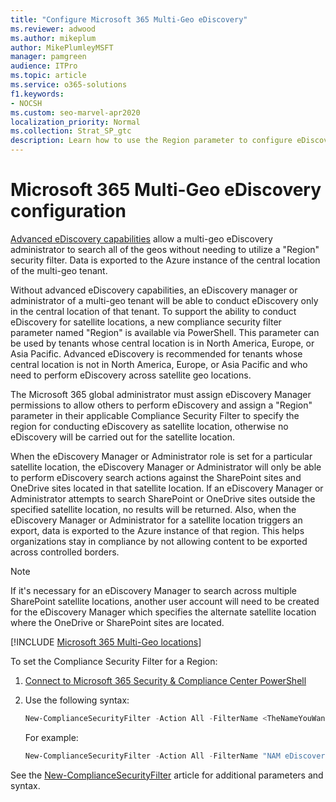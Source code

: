```yaml
---
title: "Configure Microsoft 365 Multi-Geo eDiscovery"
ms.reviewer: adwood
ms.author: mikeplum
author: MikePlumleyMSFT
manager: pamgreen
audience: ITPro
ms.topic: article
ms.service: o365-solutions
f1.keywords:
- NOCSH
ms.custom: seo-marvel-apr2020
localization_priority: Normal
ms.collection: Strat_SP_gtc
description: Learn how to use the Region parameter to configure eDiscovery for use in satellite locations in Microsoft 365 Multi-Geo.
---
```


# Microsoft 365 Multi-Geo eDiscovery configuration

[Advanced eDiscovery capabilities](../compliance/overview-ediscovery-20.md) allow a multi-geo eDiscovery administrator to search all of the geos without needing to utilize a "Region" security filter. Data is exported to the Azure instance of the central location of the multi-geo tenant. 

Without advanced eDiscovery capabilities, an eDiscovery manager or administrator of a multi-geo tenant will be able to conduct eDiscovery only in the central location of that tenant. To support the ability to conduct eDiscovery for satellite locations, a new compliance security filter parameter named "Region" is available via PowerShell. This parameter can be used by tenants whose central location is in North America, Europe, or Asia Pacific. Advanced eDiscovery is recommended for tenants whose central location is not in North America, Europe, or Asia Pacific and who need to perform eDiscovery across satellite geo locations. 

The Microsoft 365 global administrator must assign eDiscovery Manager permissions to allow others to perform eDiscovery and assign a "Region" parameter in their applicable Compliance Security Filter to specify the region for conducting eDiscovery as satellite location, otherwise no eDiscovery will be carried out for the satellite location.

When the eDiscovery Manager or Administrator role is set for a particular satellite location, the eDiscovery Manager or Administrator will only be able to perform eDiscovery search actions against the SharePoint sites and OneDrive sites located in that satellite location. If an eDiscovery Manager or Administrator attempts to search SharePoint or OneDrive sites outside the specified satellite location, no results will be returned. Also, when the eDiscovery Manager or Administrator for a satellite location triggers an export, data is exported to the Azure instance of that region. This helps organizations stay in compliance by not allowing content to be exported across controlled borders.

> [!NOTE]
> If it's necessary for an eDiscovery Manager to search across multiple SharePoint satellite locations, another user account will need to be created for the eDiscovery Manager which specifies the alternate satellite location where the OneDrive or SharePoint sites are located.

[!INCLUDE [Microsoft 365 Multi-Geo locations](../includes/microsoft-365-multi-geo-locations.md)]

To set the Compliance Security Filter for a Region:

1. [Connect to Microsoft 365 Security & Compliance Center PowerShell](/powershell/exchange/connect-to-scc-powershell)

2. Use the following syntax:

   ```powershell
   New-ComplianceSecurityFilter -Action All -FilterName <TheNameYouWantToAssign> -Region <RegionValue> -Users <UserPrincipalName>
   ```

   For example:

   ```powershell
   New-ComplianceSecurityFilter -Action All -FilterName "NAM eDiscovery Managers" -Region NAM -Users adwood@contoso.onmicrosoft.com
   ```

See the [New-ComplianceSecurityFilter](/powershell/module/exchange/new-compliancesecurityfilter) article for additional parameters and syntax.